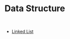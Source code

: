 <h1>Data Structure</h1>
<br>

<ul>
  <li><a href="https://github.com/HyunJinNo/Algorithm/tree/main/Data%20Structures/Linked%20List">Linked List</a></li>
</ul>
